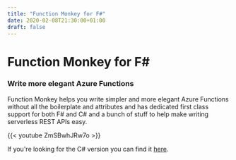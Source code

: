```yaml
---
title: "Function Monkey for F#"
date: 2020-02-08T21:30:00+01:00
draft: false
---
```

# Function Monkey for F#

### Write more elegant Azure Functions

Function Monkey helps you write simpler and more elegant Azure Functions without all the boilerplate and attributes and has dedicated first class support for both F# and C# and a bunch of stuff to help make writing serverless REST APIs easy.

{{< youtube ZmSBwhJRw7o >}}

If you're looking for the C# version you can find it [here](https://functionmonkey.azurefromthetrenches.com).


